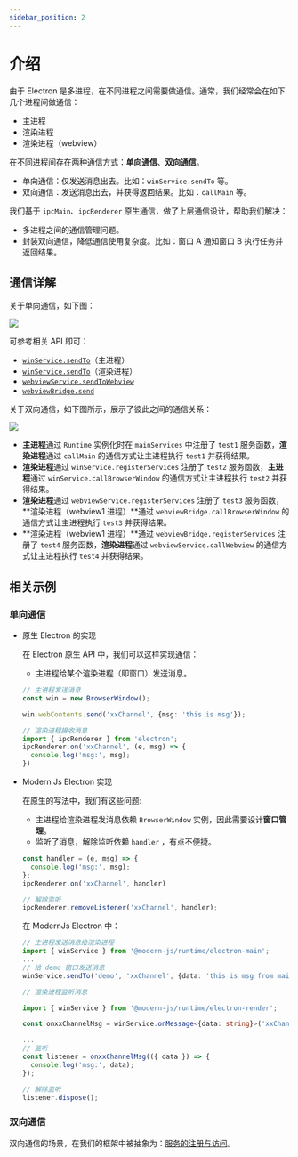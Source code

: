 ```yaml
---
sidebar_position: 2
---
```

# 介绍
由于 Electron 是多进程，在不同进程之间需要做通信。通常，我们经常会在如下几个进程间做通信：
- 主进程
- 渲染进程
- 渲染进程（webview）

在不同进程间存在两种通信方式：**单向通信**、**双向通信**。
- 单向通信：仅发送消息出去。比如：`winService.sendTo` 等。
- 双向通信：发送消息出去，并获得返回结果。比如：`callMain` 等。

我们基于 `ipcMain`、`ipcRenderer` 原生通信，做了上层通信设计，帮助我们解决：
- 多进程之间的通信管理问题。
- 封装双向通信，降低通信使用复杂度。比如：窗口 A 通知窗口 B 执行任务并返回结果。
## 通信详解

关于单向通信，如下图：

![](https://lf3-static.bytednsdoc.com/obj/eden-cn/aphqeh7uhohpquloj/modern-js/electron/ipc2.png)

可参考相关 API 即可：
- [`winService.sendTo`](/docs/apis/app/runtime/electron/main-process/win-service#sendto)（主进程）
- [`winService.sendTo`](/docs/apis/app/runtime/electron/render-process/win-service#sendto)（渲染进程）
- [`webviewService.sendToWebview`](/docs/apis/app/runtime/electron/render-process/webview-service#sendtowebview)
- [`webviewBridge.send`](/docs/apis/app/runtime/electron/webview-process/index_#send)


关于双向通信，如下图所示，展示了彼此之间的通信关系：

![](https://lf3-static.bytednsdoc.com/obj/eden-cn/aphqeh7uhohpquloj/modern-js/electron/ipc.png)


- **主进程**通过  `Runtime` 实例化时在 `mainServices` 中注册了 `test1` 服务函数，**渲染进程**通过  `callMain` 的通信方式让主进程执行 `test1` 并获得结果。
- **渲染进程**通过 `winService.registerServices` 注册了 `test2` 服务函数，**主进程**通过 `winService.callBrowserWindow` 的通信方式让主进程执行 `test2` 并获得结果。
- **渲染进程**通过 `webviewService.registerServices` 注册了 `test3` 服务函数，**渲染进程（webview1 进程）**通过 `webviewBridge.callBrowserWindow` 的通信方式让主进程执行 `test3` 并获得结果。
- **渲染进程（webview1 进程）**通过 `webviewBridge.registerServices` 注册了 `test4` 服务函数，**渲染进程**通过 `webviewService.callWebview` 的通信方式让主进程执行 `test4` 并获得结果。

## 相关示例
### 单向通信

- 原生 Electron 的实现

  在 Electron 原生 API 中，我们可以这样实现通信：

  - 主进程给某个渲染进程（即窗口）发送消息。

  ```ts title="主进程"
  // 主进程发送消息
  const win = new BrowserWindow();

  win.webContents.send('xxChannel', {msg: 'this is msg'});
  ```

  ```ts title="渲染进程"
  // 渲染进程接收消息
  import { ipcRenderer } from 'electron';
  ipcRenderer.on('xxChannel', (e, msg) => {
    console.log('msg:', msg);
  })
  ```

- Modern Js Electron 实现

  在原生的写法中，我们有这些问题:

  - 主进程给渲染进程发消息依赖 `BrowserWindow` 实例，因此需要设计**窗口管理**。
  - 监听了消息，解除监听依赖 `handler` ，有点不便捷。

  ```ts title="渲染进程"
  const handler = (e, msg) => {
    console.log('msg:', msg);
  };
  ipcRenderer.on('xxChannel', handler)

  // 解除监听
  ipcRenderer.removeListener('xxChannel', handler);
  ```
  在 ModernJs Electron 中：

  ```ts title="主进程"
  // 主进程发送消息给渲染进程
  import { winService } from '@modern-js/runtime/electron-main';
  ...
  // 给 demo 窗口发送消息
  winService.sendTo('demo', 'xxChannel', {data: 'this is msg from main'});
  ```

  ```ts title="渲染进程"
  // 渲染进程监听消息

  import { winService } from '@modern-js/runtime/electron-render';

  const onxxChannelMsg = winService.onMessage<{data: string}>('xxChannel');

  ...
  // 监听
  const listener = onxxChannelMsg(({ data }) => {
    console.log('msg:', data);
  });

  // 解除监听
  listener.dispose();
  ```

### 双向通信
双向通信的场景，在我们的框架中被抽象为：[服务的注册与访问](/docs/guides/features/electron/ipc/regist-services/index)。
